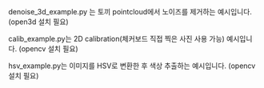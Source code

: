 denoise_3d_example.py 는 토끼 pointcloud에서 노이즈를 제거하는 예시입니다. (open3d 설치 필요)

calib_example.py는 2D calibration(체커보드 직접 찍은 사진 사용 가능) 예시입니다. (opencv 설치 필요)

hsv_example.py는 이미지를 HSV로 변환한 후 색상 추출하는 예시입니다. (opencv 설치 필요)
